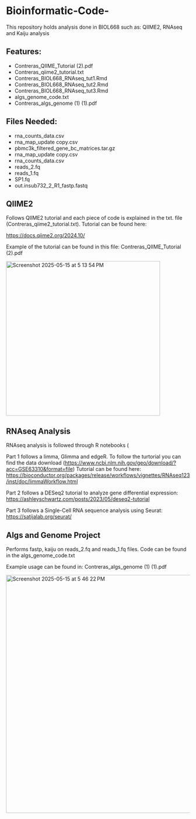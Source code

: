 # Bioinformatic-Code-
This repository holds analysis done in BIOL668 such as: QIIME2, RNAseq and Kaiju analysis 

## Features:
* Contreras_QIIME_Tutorial (2).pdf
* Contreras_qiime2_tutorial.txt
* Contreras_BIOL668_RNAseq_tut1.Rmd
* Contreras_BIOL668_RNAseq_tut2.Rmd
* Contreras_BIOL668_RNAseq_tut3.Rmd
* algs_genome_code.txt
* Contreras_algs_genome (1) (1).pdf

## Files Needed: 
* rna_counts_data.csv
* rna_map_update copy.csv
* pbmc3k_filtered_gene_bc_matrices.tar.gz
* rna_map_update copy.csv
* rna_counts_data.csv
* reads_2.fq
* reads_1.fq
* SP1.fq
* out.insub732_2_R1_fastp.fastq



## QIIME2
Follows QIIME2 tutorial and each piece of code is explained in the txt. file (Contreras_qiime2_tutorial.txt). 
Tutorial can be found here:

 https://docs.qiime2.org/2024.10/

 Example of the tutorial can be found in this file: Contreras_QIIME_Tutorial (2).pdf
 
<img width="422" alt="Screenshot 2025-05-15 at 5 13 54 PM" src="https://github.com/user-attachments/assets/392b27a2-bfb8-4e62-9d0b-39eea69342d4" />

 

## RNAseq Analysis
RNAseq analysis is followed through R notebooks (


Part 1 follows a limma, Glimma and edgeR. To follow the turtorial you can find the data download (https://www.ncbi.nlm.nih.gov/geo/download/?acc=GSE63310&format=file)
Tutorial can be found here: https://bioconductor.org/packages/release/workflows/vignettes/RNAseq123/inst/doc/limmaWorkflow.html

Part 2 follows a DESeq2 tutorial to analyze gene differential expression:
https://ashleyschwartz.com/posts/2023/05/deseq2-tutorial

Part 3 follows a Single-Cell RNA sequence analysis using Seurat:
https://satijalab.org/seurat/



## Algs and Genome Project
Performs fastp, kaiju on reads_2.fq and reads_1.fq files. 
Code can be found in the algs_genome_code.txt

Example usage can be found in: Contreras_algs_genome (1) (1).pdf

<img width="650" alt="Screenshot 2025-05-15 at 5 46 22 PM" src="https://github.com/user-attachments/assets/44c29fc5-d18c-4fa0-8c05-1ffdf5298332" />



